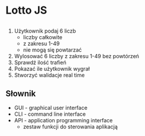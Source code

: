# Lotto JS

##
1. Użytkownik podaj 6 liczb
   - liczby całkowite
   - z zakresu 1-49
   - nie mogą się powtarzać
2. Wylosować 6 liczby z zakresu 1-49 bez powtórzeń
3. Sprawdź ilość trafień
4. Pokazać ile użytkownik wygrał
5. Stworzyć walidacje real time

## Słownik
- GUI - graphical user interface
- CLI - command line interface
- API - application programming interface
  - zestaw funkcji do sterowania aplikacją